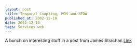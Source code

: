 ```yaml
---
layout: post
title: Temporal Coupling, MOM and SEDA
published_at: 2002-12-10
date: 2002-12-10
tags: Services web
---
```


A bunch on interesting stuff in a post from James Strachan.[Link](http://radio.weblogs.com/0112098/2002/12/09.html#a280)  